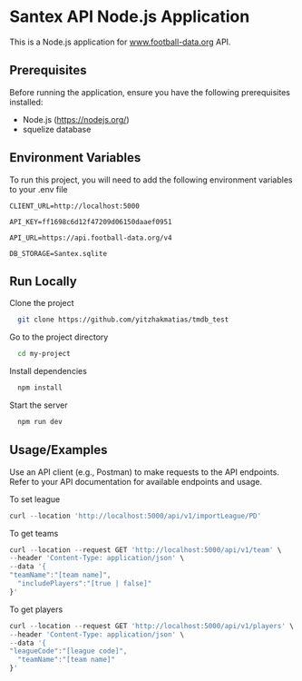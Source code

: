 # Santex API Node.js Application

This is a Node.js application for www.football-data.org API.

## Prerequisites

Before running the application, ensure you have the following prerequisites installed:

- Node.js (https://nodejs.org/)
- squelize database 
## Environment Variables

To run this project, you will need to add the following environment variables to your .env file

`CLIENT_URL=http://localhost:5000`

`API_KEY=ff1698c6d12f47209d06150daaef0951`

`API_URL=https://api.football-data.org/v4`

`DB_STORAGE=Santex.sqlite`


## Run Locally

Clone the project

```bash
  git clone https://github.com/yitzhakmatias/tmdb_test
```

Go to the project directory

```bash
  cd my-project
```

Install dependencies

```bash
  npm install
```

Start the server

```bash
  npm run dev
```

## Usage/Examples
Use an API client (e.g., Postman) to make requests to the API endpoints.
Refer to your API documentation for available endpoints and usage.

To set league
```javascript
curl --location 'http://localhost:5000/api/v1/importLeague/PD' 
```
To get teams
```javascript
curl --location --request GET 'http://localhost:5000/api/v1/team' \
--header 'Content-Type: application/json' \
--data '{
"teamName":"[team name]",
  "includePlayers":"[true | false]"
}' 
```
To get players
```javascript
curl --location --request GET 'http://localhost:5000/api/v1/players' \
--header 'Content-Type: application/json' \
--data '{
"leagueCode":"[league code]",
  "teamName":"[team name]"
}'
```

